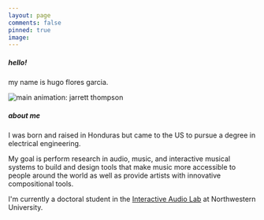 ```yaml
---
layout: page
comments: false
pinned: true
image:
---
```

##### hello!

my name is hugo flores garcia.

![main](../img/mainpic.gif)
animation: jarrett thompson

##### about me

I was born and raised in Honduras but came to the US to pursue a degree in electrical engineering.

My goal is perform research in audio, music, and interactive musical systems to build and design tools that make music more accessible to people around the world as well as provide artists with innovative compositional tools.  

I'm currently a doctoral student in the [Interactive Audio Lab](https://interactiveaudiolab.github.io) at Northwestern University. 
